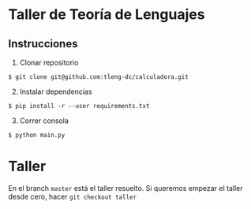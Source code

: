 # Taller de Teoría de Lenguajes

## Instrucciones

1. Clonar repositorio

```
$ git clone git@github.com:tleng-dc/calculadora.git
```

2. Instalar dependencias

```
$ pip install -r --user requirements.txt
```

3. Correr consola

```
$ python main.py
```

# Taller 

En el branch `master` está el taller resuelto. Si queremos empezar el taller desde cero, hacer `git checkout taller`
